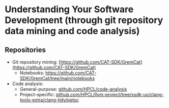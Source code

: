 <!-- mining-tools -->
# Understanding Your Software Development (through git repository data mining and code analysis)

## Repositories

* Git repository mining: [https://github.com/CAT-SDK/GremCat](https://github.com/CAT-SDK/GremCat)
  * Notebooks: https://github.com/CAT-SDK/GremCat/tree/main/notebooks
* Code analysis: 
  * General-purpose: [github.com/HPCL/code-analysis](github.com/HPCL/code-analysis)
  * Project-specific: [github.com/HPCL/llvm-project/tree/xsdk-uo/clang-tools-extra/clang-tidy/petsc](github.com/HPCL/llvm-project/tree/xsdk-uo/clang-tools-extra/clang-tidy/petsc) 


